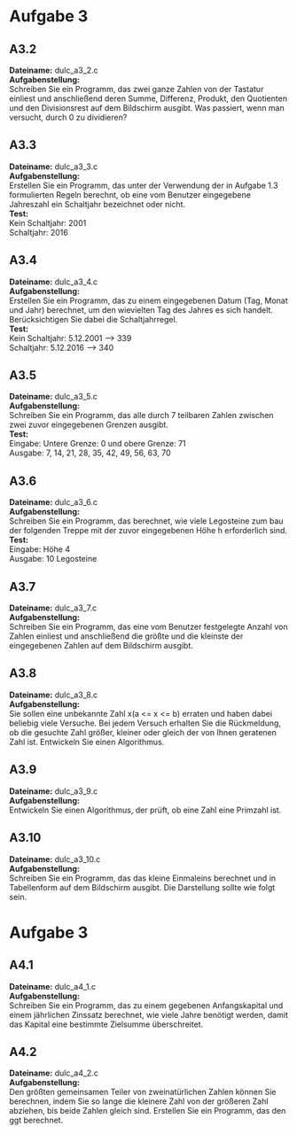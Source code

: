# Aufgabe 3
## A3.2
**Dateiname:** dulc_a3_2.c  
**Aufgabenstellung:**  
Schreiben Sie ein Programm, das zwei ganze Zahlen von der Tastatur einliest und anschließend deren Summe, Differenz, Produkt, den Quotienten und den Divisionsrest auf dem Bildschirm ausgibt. Was passiert, wenn man versucht, durch 0 zu dividieren?  
## A3.3
**Dateiname:** dulc_a3_3.c  
**Aufgabenstellung:**  
Erstellen Sie ein Programm, das unter der Verwendung der in Aufgabe 1.3 formulierten Regeln berechnt, ob eine vom Benutzer eingegebene Jahreszahl ein Schaltjahr bezeichnet oder nicht.  
**Test:**  
Kein Schaltjahr: 2001  
Schaltjahr: 2016  
## A3.4
**Dateiname:** dulc_a3_4.c  
**Aufgabenstellung:**  
Erstellen Sie ein Programm, das zu einem eingegebenen Datum (Tag, Monat und Jahr) berechnet, um den wievielten Tag des Jahres es sich handelt. Berücksichtigen Sie dabei die Schaltjahrregel.  
**Test:**  
Kein Schaltjahr: 5.12.2001 --> 339  
Schaltjahr: 5.12.2016 --> 340  
## A3.5
**Dateiname:** dulc_a3_5.c  
**Aufgabenstellung:**  
Schreiben Sie ein Programm, das alle durch 7 teilbaren Zahlen zwischen zwei zuvor eingegebenen Grenzen ausgibt.  
**Test:**  
Eingabe: Untere Grenze: 0  und obere Grenze: 71  
Ausgabe: 7, 14, 21, 28, 35, 42, 49, 56, 63, 70  
## A3.6
**Dateiname:** dulc_a3_6.c  
**Aufgabenstellung:**  
Schreiben Sie ein Programm, das berechnet, wie viele Legosteine zum bau der folgenden Treppe mit der zuvor eingegebenen Höhe h erforderlich sind.  
**Test:**  
Eingabe: Höhe 4  
Ausgabe: 10 Legosteine  
## A3.7
**Dateiname:** dulc_a3_7.c  
**Aufgabenstellung:**  
Schreiben Sie ein Programm, das eine vom Benutzer festgelegte Anzahl von Zahlen einliest und anschließend die größte und die kleinste der eingegebenen Zahlen auf dem Bildschirm ausgibt.  
## A3.8
**Dateiname:** dulc_a3_8.c  
**Aufgabenstellung:**  
Sie sollen eine unbekannte Zahl x(a <= x <= b) erraten und haben dabei beliebig viele Versuche. Bei jedem Versuch erhalten Sie die Rückmeldung, ob die gesuchte Zahl größer, kleiner oder gleich der von Ihnen geratenen Zahl ist. Entwickeln Sie einen Algorithmus.  
## A3.9
**Dateiname:** dulc_a3_9.c  
**Aufgabenstellung:**  
Entwickeln Sie einen Algorithmus, der prüft, ob eine Zahl eine Primzahl ist.  
## A3.10
**Dateiname:** dulc_a3_10.c  
**Aufgabenstellung:**  
Schreiben Sie ein Programm, das das kleine Einmaleins berechnet und in Tabellenform auf dem Bildschirm ausgibt. Die Darstellung sollte wie folgt sein.  
# Aufgabe 3
## A4.1
**Dateiname:** dulc_a4_1.c  
**Aufgabenstellung:**  
Schreiben Sie ein Programm, das zu einem gegebenen Anfangskapital und einem jährlichen Zinssatz berechnet, wie viele Jahre benötigt werden, damit das Kapital eine bestimmte Zielsumme überschreitet.  
## A4.2
**Dateiname:** dulc_a4_2.c  
**Aufgabenstellung:**  
Den größten gemeinsamen Teiler von zweinatürlichen Zahlen können Sie berechnen, indem Sie so lange die kleinere Zahl von der größeren Zahl abziehen, bis beide Zahlen gleich sind. Erstellen Sie ein Programm, das den ggt berechnet.  
